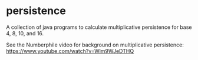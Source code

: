 # persistence
A collection of java programs to calculate multiplicative persistence for base 4, 8, 10, and 16.

See the Numberphile video for background on multiplicative persistence: https://www.youtube.com/watch?v=Wim9WJeDTHQ
